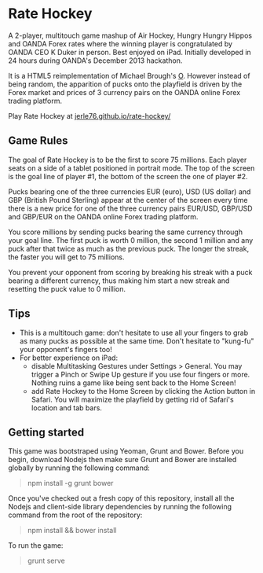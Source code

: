 Rate Hockey
===========

A 2-player, multitouch game mashup of Air Hockey, Hungry Hungry Hippos and OANDA Forex rates where the winning player is congratulated by OANDA CEO K Duker in person. Best enjoyed on iPad. Initially developed in 24 hours during OANDA's December 2013 hackathon.

It is a HTML5 reimplementation of Michael Brough's [O](http://mightyvision.blogspot.co.uk/2012/10/o.html). However instead of being random, the apparition of pucks onto the playfield is driven by the Forex market and prices of 3 currency pairs on the OANDA online Forex trading platform.

Play Rate Hockey at [jerle76.github.io/rate-hockey/](http://jerle76.github.io/rate-hockey/)

Game Rules
----------

The goal of Rate Hockey is to be the first to score 75 millions. Each player seats on a side of a tablet positioned in portrait mode. The top of the screen is the goal line of player #1, the bottom of the screen the one of player #2.

Pucks bearing one of the three currencies EUR (euro), USD (US dollar) and GBP (British Pound Sterling) appear at the center of the screen every time there is a new price for one of the three currency pairs EUR/USD, GBP/USD and GBP/EUR on the OANDA online Forex trading platform.

You score millions by sending pucks bearing the same currency through your goal line. The first puck is worth 0 million, the second 1 million and any puck after that twice as much as the previous puck. The longer the streak, the faster you will get to 75 millions.

You prevent your opponent from scoring by breaking his streak with a puck bearing a different currency, thus making him start a new streak and resetting the puck value to 0 million.

Tips
----

- This is a multitouch game: don't hesitate to use all your fingers to grab as many pucks as possible at the same time. Don't hesitate to "kung-fu" your opponent's fingers too!
- For better experience on iPad:
  - disable Multitasking Gestures under Settings > General. You may trigger a Pinch or Swipe Up gesture if you use four fingers or more. Nothing ruins a game like being sent back to the Home Screen!
  - add Rate Hockey to the Home Screen by clicking the Action button in Safari. You will maximize the playfield by getting rid of Safari's location and tab bars.

Getting started
---------------

This game was bootstraped using Yeoman, Grunt and Bower. Before you begin, download Nodejs then make sure Grunt and Bower are installed globally by running the following command:

> npm install -g grunt bower

Once you've checked out a fresh copy of this repository, install all the Nodejs and client-side library dependencies by running the following command from the root of the repository:

> npm install && bower install

To run the game:

> grunt serve
